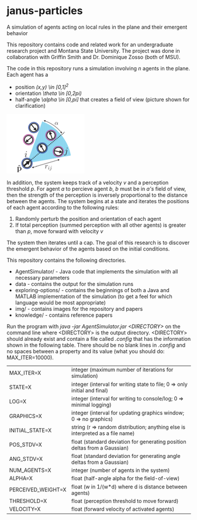 # janus-particles
A simulation of agents acting on local rules in the plane and their emergent behavior

This repository contains code and related work for an undergraduate research project and Montana State University.
The project was done in collaboration with Griffin Smith and Dr. Dominique Zosso (both of MSU).

The code in this repository runs a simulation involving *n* agents in the plane.
Each agent has a
 * position *(x,y) \in [0,1]<sup>2</sup>* 
 * orientation *\theta \in [0,2pi)*
 * half-angle *\alpha \in [0,pi]* that creates a field of view (picture shown for clarification)

![Image of alpha](img/alpha.png)

In addition, the system keeps track of a velocity *v* and a perception threshold *p*.
For agent *a* to percieve agent *b*, *b* must be in *a's* field of view, then the strength of the perception is inversely proportional to the distance between the agents.
The system begins at a state and iterates the positions of each agent according to the following rules:
 1. Randomly perturb the position and orientation of each agent
 1. If total perception (summed perception with all other agents) is greater than *p*, move forward with velocity *v*
 
The system then iterates until a cap.
The goal of this research is to discover the emergent behavior of the agents based on the initial conditions.

This repository contains the following directories.
 * AgentSimulator/ - Java code that implements the simulation with all necessary parameters
 * data - contains the output for the simulation runs
 * exploring-options/ - contains the beginnings of both a Java and MATLAB implementation of the simulation (to get a feel for which language would be most appropriate)
 * img/ - contains images for the repository and papers
 * knowledge/ - contains reference papers
 
Run the program with *java -jar AgentSimulator.jar \<DIRECTORY\>* on the command line where \<DIRECTORY\> is the output directory.
\<DIRECTORY\> should already exist and contain a file called *.config* that has the information shown in the following table.
There should be no blank lines in *.config* and no spaces between a property and its value (what you should do: MAX_ITER=10000).
 
|                      |                                                                                |
|----------------------|--------------------------------------------------------------------------------|
|MAX_ITER=X            |integer (maximum number of iterations for simulation)                           |
|STATE=X               |integer (interval for writing state to file; 0 => only initial and final)       |
|LOG=X                 |integer (interval for writing to console/log; 0 => minimal logging)             |
|GRAPHICS=X            |integer (interval for updating graphics window; 0 => no graphics)               |
|INITIAL_STATE=X       |string  (r => random distribution; anything else is interpreted as a file name) |
|POS_STDV=X            |float   (standard deviation for generating position deltas from a Gaussian)     |
|ANG_STDV=X            |float   (standard deviation for generating angle deltas from a Gaussian)        |
|NUM_AGENTS=X          |integer (number of agents in the system)                                        |
|ALPHA=X                 |float   (half-angle alpha for the field-of-view)                                | 
|PERCEIVED_WEIGHT=X    |float   (w in 1/(w\*d) where d is distance between agents)                      |
|THRESHOLD=X           |float   (perception threshold to move forward)                                  |
|VELOCITY=X            |float   (forward velocity of activated agents)                                  |
